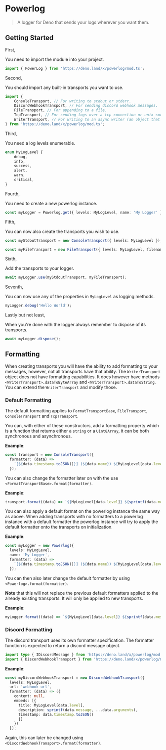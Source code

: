 # Powerlog

<!-- spell-checker:ignore () PowerLog Deno dprint sprintf -->

> A logger for Deno that sends your logs wherever you want them.

## Getting Started

First,

You need to import the module into your project.

```ts
import { PowerLog } from 'https://deno.land/x/powerlog/mod.ts';
```

Second,

You should import any built-in transports you want to use.

```ts
import {
	ConsoleTransport, // For writing to stdout or stderr.
	DiscordWebhookTransport, // For sending discord webhook messages.
	FileTransport, // For appending to a file.
	TcpTransport, // For sending logs over a tcp connection or unix sock.
	WriterTransport, // For writing to an async writer (an object that has .write).
} from 'https://deno.land/x/powerlog/mod.ts';
```

Third,

You need a log levels enumerable.

```ts
enum MyLogLevel {
	debug,
	info,
	success,
	alert,
	warn,
	critical,
}
```

Fourth,

You need to create a new powerlog instance.

```ts
const myLogger = Powerlog.get({ levels: MyLogLevel, name: 'My Logger' });
```

Fifth,

You can now also create the transports you wish to use.

```ts
const myStdoutTransport = new ConsoleTransport({ levels: MyLogLevel });
```

```ts
const myFileTransport = new FileTransport({ levels: MyLogLevel, filename: 'my.log' });
```

Sixth,

Add the transports to your logger.

```ts
await myLogger.use(myStdoutTransport, myFileTransport);
```

Seventh,

You can now use any of the properties in `MyLogLevel` as logging methods.

```ts
myLogger.debug('Hello World');
```

Lastly but not least,

When you're done with the logger always remember to dispose of its transports.

```ts
await myLogger.dispose();
```

## Formatting

When creating transports you will have the ability to add formatting to your messages, however, not all transports have that ability. The `WriterTransport` object does not have formatting capabilities. It does however have methods `<WriterTransport>.dataToByteArray` and `<WriterTransport>.dataToString`. You can extend the `WriterTransport` and modify those.

### Default Formatting

The default formatting applies to `FormatTransportBase`, `FileTransport`, `ConsoleTransport` and `TcpTransport`.

You can, with either of these constructors, add a formatting property which is a function that returns either a `string` or a `Uint8Array`, it can be both synchronous and asynchronous.

**Example**:

<!-- dprint-ignore-start -->

```ts
const transport = new ConsoleTransport({
  formatter: (data) =>
    `[${data.timestamp.toJSON()}] (${data.name}) ${MyLogLevel[data.level]} ${sprintf(data.message, ...data.arguments)}`
  });
```

<!-- dprint-ignore-stop -->

You can also change the formatter later on with the use `<FormatTransportBase>.format(formatter)`.

**Example**:

```ts
transport.format((data) => `${MyLogLevel[data.level]} ${sprintf(data.message, ...data.arguments)}`);
```

You can also apply a default format on the powerlog instance the same way as above. When adding transports with no formatters to a powerlog instance with a default formatter the powerlog instance will try to apply the default formatter onto the transports on initialization.

**Example**:

<!-- dprint-ignore-start -->

```ts
const myLogger = new Powerlog({
  levels: MyLogLevel,
  name: 'My Logger',
  formatter: (data) =>
    `[${data.timestamp.toJSON()}] (${data.name}) ${MyLogLevel[data.level]} ${sprintf(data.message, ...data.arguments)}`
  });
```

<!-- dprint-ignore-stop -->

You can then also later change the default formatter by using `<Powerlog>.format(formatter)`.

**Note** that this will not replace the previous default formatters applied to the already existing transports. It will only be applied to new transports.

**Example**:

```ts
myLogger.format((data) => `${MyLogLevel[data.level]} ${sprintf(data.message, ...data.arguments)}`);
```

### Discord Formatting

The discord transport uses its own formatter specification. The formatter function is expected to return a discord message object.

```ts
import type { IDiscordMessage } from 'https://deno.land/x/powerlog/mod.ts';
import { DiscordWebhookTransport } from 'https://deno.land/x/powerlog/mod.ts';
```

**Example**:

<!-- dprint-ignore-start -->

```ts
const myDiscordWebhookTransport = new DiscordWebhookTransport({
  levels: MyLogLevel,
  url: 'webhook url',
  formatter: (data) => ({
    content: null,
    embeds: [{
      title: MyLogLevel[data.level],
      description: sprintf(data.message, ...data.arguments),
      timestamp: data.timestamp.toJSON()
      }]
    })
  });
```
<!-- dprint-ignore-stop -->

Again, this can later be changed using `<DiscordWebhookTransport>.format(formatter)`.
